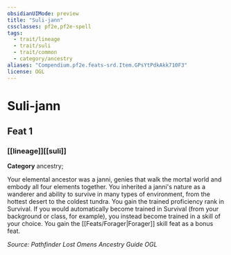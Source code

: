 ```yaml
---
obsidianUIMode: preview
title: "Suli-jann"
cssclasses: pf2e,pf2e-spell
tags:
  - trait/lineage
  - trait/suli
  - trait/common
  - category/ancestry
aliases: "Compendium.pf2e.feats-srd.Item.GPsYtPdkAkk710F3"
license: OGL
---
```

# Suli-jann
## Feat 1
### [[lineage]][[suli]]

**Category** ancestry; 




Your elemental ancestor was a janni, genies that walk the mortal world and embody all four elements together. You inherited a janni's nature as a wanderer and ability to survive in many types of environment, from the hottest desert to the coldest tundra. You gain the trained proficiency rank in Survival. If you would automatically become trained in Survival (from your background or class, for example), you instead become trained in a skill of your choice. You gain the [[Feats/Forager|Forager]] skill feat as a bonus feat.

*Source: Pathfinder Lost Omens Ancestry Guide*
*OGL*